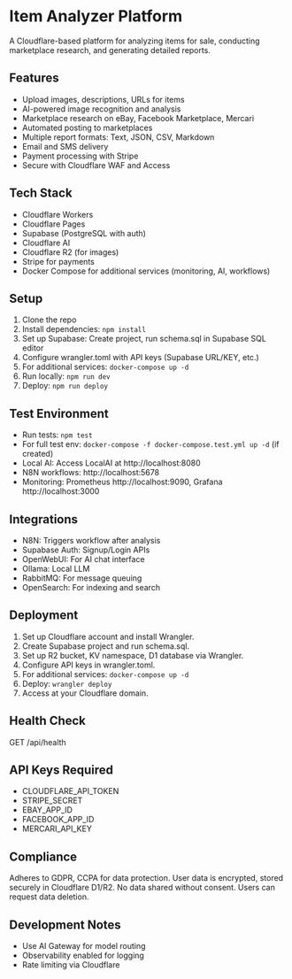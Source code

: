 # Item Analyzer Platform

A Cloudflare-based platform for analyzing items for sale, conducting marketplace research, and generating detailed reports.

## Features

- Upload images, descriptions, URLs for items
- AI-powered image recognition and analysis
- Marketplace research on eBay, Facebook Marketplace, Mercari
- Automated posting to marketplaces
- Multiple report formats: Text, JSON, CSV, Markdown
- Email and SMS delivery
- Payment processing with Stripe
- Secure with Cloudflare WAF and Access

## Tech Stack

- Cloudflare Workers
- Cloudflare Pages
- Supabase (PostgreSQL with auth)
- Cloudflare AI
- Cloudflare R2 (for images)
- Stripe for payments
- Docker Compose for additional services (monitoring, AI, workflows)

## Setup

1. Clone the repo
2. Install dependencies: `npm install`
3. Set up Supabase: Create project, run schema.sql in Supabase SQL editor
4. Configure wrangler.toml with API keys (Supabase URL/KEY, etc.)
5. For additional services: `docker-compose up -d`
6. Run locally: `npm run dev`
7. Deploy: `npm run deploy`

## Test Environment

- Run tests: `npm test`
- For full test env: `docker-compose -f docker-compose.test.yml up -d` (if created)
- Local AI: Access LocalAI at http://localhost:8080
- N8N workflows: http://localhost:5678
- Monitoring: Prometheus http://localhost:9090, Grafana http://localhost:3000

## Integrations

- N8N: Triggers workflow after analysis
- Supabase Auth: Signup/Login APIs
- OpenWebUI: For AI chat interface
- Ollama: Local LLM
- RabbitMQ: For message queuing
- OpenSearch: For indexing and search

## Deployment

1. Set up Cloudflare account and install Wrangler.
2. Create Supabase project and run schema.sql.
3. Set up R2 bucket, KV namespace, D1 database via Wrangler.
4. Configure API keys in wrangler.toml.
5. For additional services: `docker-compose up -d`
6. Deploy: `wrangler deploy`
7. Access at your Cloudflare domain.

## Health Check

GET /api/health

## API Keys Required

- CLOUDFLARE_API_TOKEN
- STRIPE_SECRET
- EBAY_APP_ID
- FACEBOOK_APP_ID
- MERCARI_API_KEY

## Compliance

Adheres to GDPR, CCPA for data protection. User data is encrypted, stored securely in Cloudflare D1/R2. No data shared without consent. Users can request data deletion.

## Development Notes

- Use AI Gateway for model routing
- Observability enabled for logging
- Rate limiting via Cloudflare